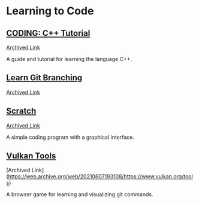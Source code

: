 # Learning to Code

## [CODING: C++ Tutorial](https://www.w3schools.com/cpp/)
[Archived Link](https://web.archive.org/web/*/https://www.w3schools.com/cpp/*)

A guide and tutorial for learning the language C++.

## [Learn Git Branching](https://learngitbranching.js.org/)
[Archived Link](https://web.archive.org/web/20241009005453/https://learngitbranching.js.org/)

## [Scratch](https://scratch.mit.edu/)
[Archived Link](https://web.archive.org/web/20240107012925/https://scratch.mit.edu/)

A simple coding program with a graphical interface.

## [Vulkan Tools](https://www.vulkan.org/tools)
[Archived Link] (https://web.archive.org/web/20210607193108/https://www.vulkan.org/tools)

A browser game for learning and visualizing git commands.